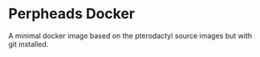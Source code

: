 # Perpheads Docker

A minimal docker image based on the pterodactyl source images but with git installed.
